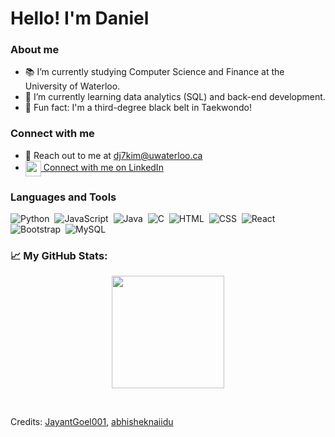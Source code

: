 # Hello! I'm Daniel 

### About me                                              
- 📚 I’m currently studying Computer Science and Finance at the University of Waterloo.
- 🌱 I’m currently learning data analytics (SQL) and back-end development.
- 🥋 Fun fact: I'm a third-degree black belt in Taekwondo!

### Connect with me 
- 📧 Reach out to me at [dj7kim@uwaterloo.ca](dj7kim@uwaterloo.ca)
- <a href="https://www.linkedin.com/in/daniel-jkim1345/">
  <img align="center" width="25px" src="https://raw.githubusercontent.com/peterthehan/peterthehan/master/assets/linkedin.svg" />
  Connect with me on LinkedIn
</a> 
                                                             
### Languages and Tools                                                          
![Python](https://img.shields.io/badge/-Python-05122A?style=flat&logo=python)&nbsp;
![JavaScript](https://img.shields.io/badge/-JavaScript-05122A?style=flat&logo=javascript)&nbsp;
![Java](https://img.shields.io/badge/-Java-05122A?style=flat&logo=Java&logoColor=FFA518)&nbsp;
![C](https://img.shields.io/badge/-C-05122A?style=flat&logo=C&logoColor=A8B9CC)&nbsp;
![HTML](https://img.shields.io/badge/-HTML-05122A?style=flat&logo=HTML5)&nbsp;
![CSS](https://img.shields.io/badge/-CSS-05122A?style=flat&logo=CSS3&logoColor=1572B6)&nbsp;
![React](https://img.shields.io/badge/-React-05122A?style=flat&logo=react)&nbsp;
![Bootstrap](https://img.shields.io/badge/-Bootstrap-05122A?style=flat&logo=bootstrap)&nbsp;
![MySQL](https://img.shields.io/badge/-MySQL-05122A?style=flat&logo=mysql)&nbsp;
                                                             
### 📈 My GitHub Stats:
<p align="center">
<a href="https://github.com/danielkim">
  <img height="180em" src="https://github-readme-stats.vercel.app/api?username=danielk1345&count_private=true&hide=stars&show_icons=true&theme=prussian&hide_border=true"/>
</a>
</p>

<br />

Credits: [JayantGoel001](https://github.com/JayantGoel001/), [abhisheknaiidu](https://github.com/abhisheknaiidu)
                                                             
